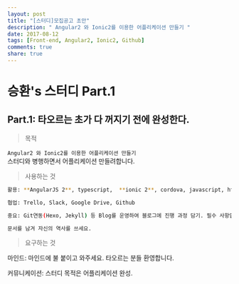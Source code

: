 ```yaml
---
layout: post
title: "[스터디]모집공고 초안"
description: " Angular2 와 Ionic2를 이용한 어플리케이션 만들기 "
date: 2017-08-12
tags: [Front-end, Angular2, Ionic2, Github]
comments: true
share: true
---
```

# 승환's 스터디 Part.1  

## Part.1: 타오르는 초가 다 꺼지기 전에 완성한다.  

> 목적  

`Angular2 와 Ionic2를 이용한 어플리케이션 만들기`  
스터디와 병행하면서 어플리케이션 만들려합니다.  

> 사용하는 것  

```sh
활용: **AngularJS 2**, typescript,  **ionic 2**, cordova, javascript, html, css, sass, ajax, axios 

협업: Trello, Slack, Google Drive, Github

중요: Git연동(Hexo, Jekyll) 등 Blog를 운영하여 블로그에 진행 과정 담기. 필수 사항입니다. 

문서를 남겨 자신의 역사를 쓰세요.  
```

> 요구하는 것  

마인드: 마인드에 불 붙이고 와주세요. 타오르는 분들 환영합니다. 

커뮤니케이션: 스터디 목적은 어플리케이션 완성.  